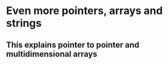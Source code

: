 # Even more pointers, arrays and strings

## This explains pointer to pointer and multidimensional arrays

